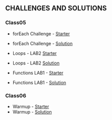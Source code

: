 
## CHALLENGES AND SOLUTIONS

### Class05

* forEach Challenge - [Starter](https://repl.it/CaSA/41)
* forEach Challenge - [Solution](https://repl.it/DoPj/3)

* Loops - LAB2 [Starter](https://repl.it/DoqM/3)
* Loops - LAB2 [Solution](https://repl.it/DoSr/12)

* Functions LAB1 - [Starter](https://repl.it/Doqt/2)
* Functions LAB1 - [Solution](https://repl.it/DoSR/1)

### Class06

* Warmup - [Starter](https://repl.it/DoyY/12)
* Warmup - [Solution]()
